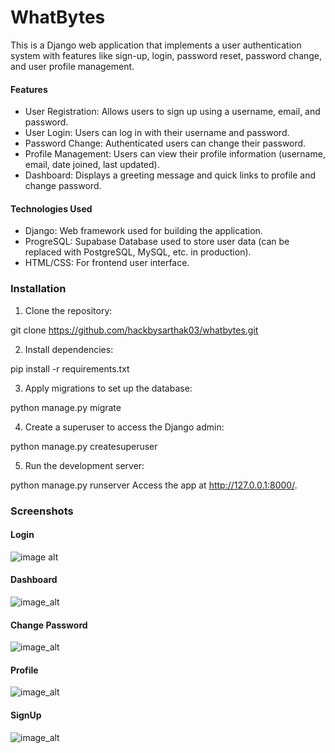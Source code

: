 # WhatBytes 

This is a Django web application that implements a user authentication system with features like sign-up, login, password reset, password change, and user profile management.

#### Features
- User Registration: Allows users to sign up using a username, email, and password.
- User Login: Users can log in with their username and password.
- Password Change: Authenticated users can change their password.
- Profile Management: Users can view their profile information (username, email, date joined, last updated).
- Dashboard: Displays a greeting message and quick links to profile and change password.
#### Technologies Used
- Django: Web framework used for building the application.
- ProgreSQL: Supabase Database used to store user data (can be replaced with PostgreSQL, MySQL, etc. in production).
- HTML/CSS: For frontend user interface.



  
### Installation

1. Clone the repository:

git clone https://github.com/hackbysarthak03/whatbytes.git


2. Install dependencies:

pip install -r requirements.txt

3. Apply migrations to set up the database:

python manage.py migrate

4. Create a superuser to access the Django admin:

python manage.py createsuperuser

5. Run the development server:

python manage.py runserver
Access the app at http://127.0.0.1:8000/.

### Screenshots

#### Login
![image alt](https://res.cloudinary.com/doy34nvkz/image/upload/v1732725082/1_h1cz7c.jpg)

#### Dashboard

![image_alt](https://res.cloudinary.com/doy34nvkz/image/upload/v1732725082/3_opsqmb.jpg)

#### Change Password

![image_alt](https://res.cloudinary.com/doy34nvkz/image/upload/v1732725082/5_qbvjgj.jpg)


#### Profile

![image_alt](https://res.cloudinary.com/doy34nvkz/image/upload/v1732725088/4_nmqcso.jpg)

#### SignUp

![image_alt](https://res.cloudinary.com/doy34nvkz/image/upload/v1732725082/2_az8cav.jpg)

